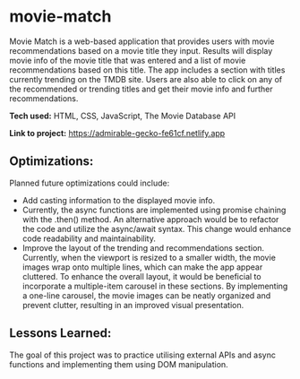 # movie-match
Movie Match is a web-based application that provides users with movie recommendations based on a movie title they input. Results will display movie info of the movie title that was entered and a list of movie recommendations based on this title. The app includes a section with titles currently trending on the TMDB site. Users are also able to click on any of the recommended or trending titles and get their movie info and further recommendations.

**Tech used:** HTML, CSS, JavaScript, The Movie Database API

**Link to project:** https://admirable-gecko-fe61cf.netlify.app

## Optimizations:
Planned future optimizations could include:
+ Add casting information to the displayed movie info.
+ Currently, the async functions are implemented using promise chaining with the .then() method. An alternative approach would be to refactor the code and utilize the async/await syntax. This change would enhance code readability and maintainability.
+ Improve the layout of the trending and recommendations section. Currently, when the viewport is resized to a smaller width, the movie images wrap onto multiple lines, which can make the app appear cluttered. To enhance the overall layout, it would be beneficial to incorporate a multiple-item carousel in these sections. By implementing a one-line carousel, the movie images can be neatly organized and prevent clutter, resulting in an improved visual presentation.

## Lessons Learned:
The goal of this project was to practice utilising external APIs and async functions and implementing them using DOM manipulation.

